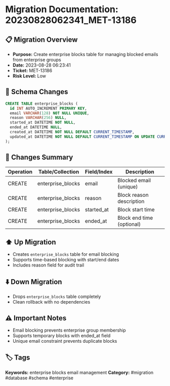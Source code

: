 # Migration Documentation: 20230828062341_MET-13186

## 📋 Migration Overview
- **Purpose:** Create enterprise blocks table for managing blocked emails from enterprise groups
- **Date:** 2023-08-28 06:23:41
- **Ticket:** MET-13186
- **Risk Level:** Low

## 🔧 Schema Changes
```sql
CREATE TABLE enterprise_blocks (
  id INT AUTO_INCREMENT PRIMARY KEY,
  email VARCHAR(128) NOT NULL UNIQUE,
  reason VARCHAR(256) NULL,
  started_at DATETIME NOT NULL,
  ended_at DATETIME NULL,
  created_at DATETIME NOT NULL DEFAULT CURRENT_TIMESTAMP,
  updated_at DATETIME NOT NULL DEFAULT CURRENT_TIMESTAMP ON UPDATE CURRENT_TIMESTAMP
);
```

## 📝 Changes Summary
| Operation | Table/Collection | Field/Index | Description |
|-----------|-----------------|-------------|-------------|
| CREATE | enterprise_blocks | email | Blocked email (unique) |
| CREATE | enterprise_blocks | reason | Block reason description |
| CREATE | enterprise_blocks | started_at | Block start time |
| CREATE | enterprise_blocks | ended_at | Block end time (optional) |

## ⬆️ Up Migration
- Creates `enterprise_blocks` table for email blocking
- Supports time-based blocking with start/end dates
- Includes reason field for audit trail

## ⬇️ Down Migration
- Drops `enterprise_blocks` table completely
- Clean rollback with no dependencies

## ⚠️ Important Notes
- Email blocking prevents enterprise group membership
- Supports temporary blocks with ended_at field
- Unique email constraint prevents duplicate blocks

## 🏷️ Tags
**Keywords:** enterprise blocks email management
**Category:** #migration #database #schema #enterprise
